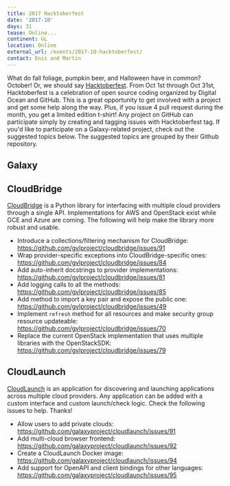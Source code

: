 ```yaml
---
title: 2017 Hacktoberfest
date: '2017-10'
days: 31
tease: Online...
continent: GL
location: Online
external_url: /events/2017-10-hacktoberfest/
contact: Enis and Martin
---
```


What do fall foliage, pumpkin beer, and Halloween have in common? October! Or,
we should say [Hacktoberfest](https://hacktoberfest.digitalocean.com/). From Oct
1st through Oct 31st, Hacktoberfest is a celebration of open source coding
organized by Digital Ocean and GitHub. This is a great opportunity to get
involved with a project and get some help along the way. Plus, if you issue 4
pull request during the month, you get a limited edition t-shirt! Any project on
GitHub can participate simply by creating and tagging issues with Hacktoberfest
tag. If you'd like to participate on a Galaxy-related project, check out the
suggested topics below. The suggested topics are grouped by their Github
repository.

## Galaxy

## CloudBridge
[CloudBridge](https://github.com/gvlproject/cloudbridge) is a Python library for
interfacing with multiple cloud providers through a single API. Implementations
for AWS and OpenStack exist while GCE and Azure are coming. The following will
help make the library more robust and usable.

- Introduce a collections/filtering mechanism for CloudBridge: https://github.com/gvlproject/cloudbridge/issues/91
- Wrap provider-specific exceptions into CloudBridge-specific ones: https://github.com/gvlproject/cloudbridge/issues/84
- Add auto-inherit docstrings to provider implementations: https://github.com/gvlproject/cloudbridge/issues/81
- Add logging calls to all the methods: https://github.com/gvlproject/cloudbridge/issues/85
- Add method to import a key pair and expose the public one: https://github.com/gvlproject/cloudbridge/issues/49
- Implement `refresh` method for all resources and make security group resource updateable: https://github.com/gvlproject/cloudbridge/issues/70
- Replace the current OpenStack implementation that uses multiple libraries with the OpenStackSDK: https://github.com/gvlproject/cloudbridge/issues/79

## CloudLaunch
[CloudLaunch](https://github.com/galaxyproject/cloudlaunch/) is an application
for discovering and launching applications across multiple cloud providers.
Any application can be added with a custom interface and custom launch/check logic.
Check the following issues to help. Thanks!

- Allow users to add private clouds: https://github.com/galaxyproject/cloudlaunch/issues/91
- Add multi-cloud browser frontend: https://github.com/galaxyproject/cloudlaunch/issues/92
- Create a CloudLaunch Docker image: https://github.com/galaxyproject/cloudlaunch/issues/94
- Add support for OpenAPI and client bindings for other languages: https://github.com/galaxyproject/cloudlaunch/issues/95
